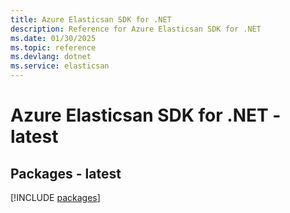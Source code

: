 ```yaml
---
title: Azure Elasticsan SDK for .NET
description: Reference for Azure Elasticsan SDK for .NET
ms.date: 01/30/2025
ms.topic: reference
ms.devlang: dotnet
ms.service: elasticsan
---
```

# Azure Elasticsan SDK for .NET - latest
## Packages - latest
[!INCLUDE [packages](elasticsan-index.md)]